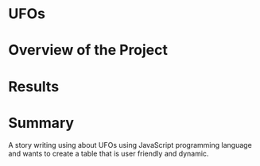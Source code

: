 # UFOs
# Overview of the Project
# Results
# Summary
A story writing using about UFOs using JavaScript programming language and wants to create a table that is user friendly and dynamic.
